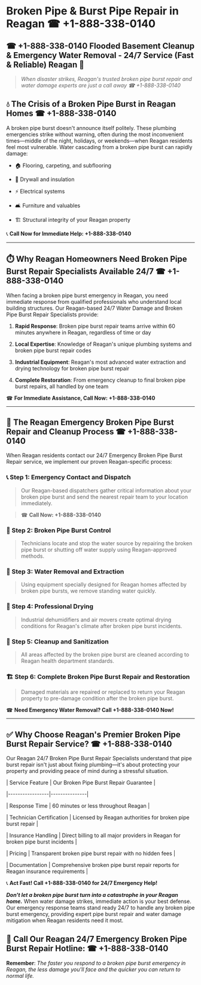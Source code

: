 # Broken Pipe & Burst Pipe Repair in Reagan ☎ +1-888-338-0140  
## ☎ +1-888-338-0140 Flooded Basement Cleanup & Emergency Water Removal - 24/7 Service (Fast & Reliable) Reagan 🚨  

> *When disaster strikes, Reagan's trusted broken pipe burst repair and water damage experts are just a call away ☎ +1-888-338-0140*  

## 💧 The Crisis of a Broken Pipe Burst in Reagan Homes ☎ +1-888-338-0140  

A broken pipe burst doesn't announce itself politely. These plumbing emergencies strike without warning, often during the most inconvenient times—middle of the night, holidays, or weekends—when Reagan residents feel most vulnerable. Water cascading from a broken pipe burst can rapidly damage:  

* 🏠 Flooring, carpeting, and subflooring  
* 🧱 Drywall and insulation  
* ⚡ Electrical systems  
* 🛋️ Furniture and valuables  
* 🏗️ Structural integrity of your Reagan property  

📞 **Call Now for Immediate Help: +1-888-338-0140**  

---  

## ⏱️ Why Reagan Homeowners Need Broken Pipe Burst Repair Specialists Available 24/7 ☎ +1-888-338-0140  

When facing a broken pipe burst emergency in Reagan, you need immediate response from qualified professionals who understand local building structures. Our Reagan-based 24/7 Water Damage and Broken Pipe Burst Repair Specialists provide:  

1. **Rapid Response**: Broken pipe burst repair teams arrive within 60 minutes anywhere in Reagan, regardless of time or day  
2. **Local Expertise**: Knowledge of Reagan's unique plumbing systems and broken pipe burst repair codes  
3. **Industrial Equipment**: Reagan's most advanced water extraction and drying technology for broken pipe burst repair  
4. **Complete Restoration**: From emergency cleanup to final broken pipe burst repairs, all handled by one team  

☎ **For Immediate Assistance, Call Now: +1-888-338-0140**  

---  

## 🔧 The Reagan Emergency Broken Pipe Burst Repair and Cleanup Process ☎ +1-888-338-0140  

When Reagan residents contact our 24/7 Emergency Broken Pipe Burst Repair service, we implement our proven Reagan-specific process:  

### 📞 Step 1: Emergency Contact and Dispatch  
> Our Reagan-based dispatchers gather critical information about your broken pipe burst and send the nearest repair team to your location immediately.  
> ☎ **Call Now: +1-888-338-0140**  

### 🚿 Step 2: Broken Pipe Burst Control  
> Technicians locate and stop the water source by repairing the broken pipe burst or shutting off water supply using Reagan-approved methods.  

### 🌊 Step 3: Water Removal and Extraction  
> Using equipment specially designed for Reagan homes affected by broken pipe bursts, we remove standing water quickly.  

### 💨 Step 4: Professional Drying  
> Industrial dehumidifiers and air movers create optimal drying conditions for Reagan's climate after broken pipe burst incidents.  

### 🧼 Step 5: Cleanup and Sanitization  
> All areas affected by the broken pipe burst are cleaned according to Reagan health department standards.  

### 🏗️ Step 6: Complete Broken Pipe Burst Repair and Restoration  
> Damaged materials are repaired or replaced to return your Reagan property to pre-damage condition after the broken pipe burst.  

☎ **Need Emergency Water Removal? Call +1-888-338-0140 Now!**  

---  

## ✅ Why Choose Reagan's Premier Broken Pipe Burst Repair Service? ☎ +1-888-338-0140  

Our Reagan 24/7 Broken Pipe Burst Repair Specialists understand that pipe burst repair isn't just about fixing plumbing—it's about protecting your property and providing peace of mind during a stressful situation.  

| Service Feature | Our Broken Pipe Burst Repair Guarantee |  
|-----------------|---------------|  
| Response Time | 60 minutes or less throughout Reagan |  
| Technician Certification | Licensed by Reagan authorities for broken pipe burst repair |  
| Insurance Handling | Direct billing to all major providers in Reagan for broken pipe burst incidents |  
| Pricing | Transparent broken pipe burst repair with no hidden fees |  
| Documentation | Comprehensive broken pipe burst repair reports for Reagan insurance requirements |  

📞 **Act Fast! Call +1-888-338-0140 for 24/7 Emergency Help!**  

***Don't let a broken pipe burst turn into a catastrophe in your Reagan home.*** When water damage strikes, immediate action is your best defense. Our emergency response teams stand ready 24/7 to handle any broken pipe burst emergency, providing expert pipe burst repair and water damage mitigation when Reagan residents need it most.  

## 📱 Call Our Reagan 24/7 Emergency Broken Pipe Burst Repair Hotline: ☎ +1-888-338-0140  

**Remember**: *The faster you respond to a broken pipe burst emergency in Reagan, the less damage you'll face and the quicker you can return to normal life.*